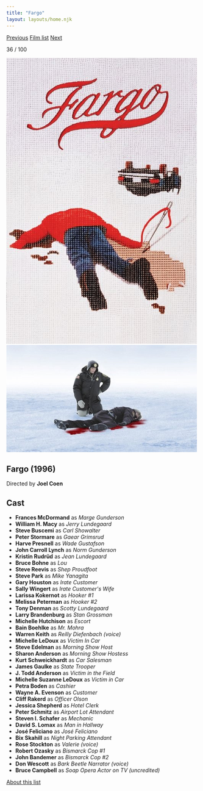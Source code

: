 ```yaml
---
title: "Fargo"
layout: layouts/home.njk
---
```


<nav class="films">
  <a class="prev" href="../lon-the-professional">Previous</a>
  <a href="../">Film list</a>
  <a class="next" href="../good-will-hunting">Next</a>
</nav>

<p>36 / 100</p>

<article class="film">
  <div class="backdrop-and-poster">
    <img class="poster" src="../films/posters/fargo.jpg" alt="">
    <img class="backdrop" src="../films/backdrops/fargo.jpg" alt="">
  </div>

  <h1>Fargo (1996)</h1>

  <p class="director">
    Directed by <strong>Joel Coen</strong>
  </p>


  <h2>
    Cast
  </h2>
  <ul>
    <li><strong>Frances McDormand</strong> as <em>Marge Gunderson</em></li>
<li><strong>William H. Macy</strong> as <em>Jerry Lundegaard</em></li>
<li><strong>Steve Buscemi</strong> as <em>Carl Showalter</em></li>
<li><strong>Peter Stormare</strong> as <em>Gaear Grimsrud</em></li>
<li><strong>Harve Presnell</strong> as <em>Wade Gustafson</em></li>
<li><strong>John Carroll Lynch</strong> as <em>Norm Gunderson</em></li>
<li><strong>Kristin Rudrüd</strong> as <em>Jean Lundegaard</em></li>
<li><strong>Bruce Bohne</strong> as <em>Lou</em></li>
<li><strong>Steve Reevis</strong> as <em>Shep Proudfoot</em></li>
<li><strong>Steve Park</strong> as <em>Mike Yanagita</em></li>
<li><strong>Gary Houston</strong> as <em>Irate Customer</em></li>
<li><strong>Sally Wingert</strong> as <em>Irate Customer's Wife</em></li>
<li><strong>Larissa Kokernot</strong> as <em>Hooker #1</em></li>
<li><strong>Melissa Peterman</strong> as <em>Hooker #2</em></li>
<li><strong>Tony Denman</strong> as <em>Scotty Lundegaard</em></li>
<li><strong>Larry Brandenburg</strong> as <em>Stan Grossman</em></li>
<li><strong>Michelle Hutchison</strong> as <em>Escort</em></li>
<li><strong>Bain Boehlke</strong> as <em>Mr. Mohra</em></li>
<li><strong>Warren Keith</strong> as <em>Reilly Diefenbach (voice)</em></li>
<li><strong>Michelle LeDoux</strong> as <em>Victim In Car</em></li>
<li><strong>Steve Edelman</strong> as <em>Morning Show Host</em></li>
<li><strong>Sharon Anderson</strong> as <em>Morning Show Hostess</em></li>
<li><strong>Kurt Schweickhardt</strong> as <em>Car Salesman</em></li>
<li><strong>James Gaulke</strong> as <em>State Trooper</em></li>
<li><strong>J. Todd Anderson</strong> as <em>Victim in the Field</em></li>
<li><strong>Michelle Suzanne LeDoux</strong> as <em>Victim in Car</em></li>
<li><strong>Petra Boden</strong> as <em>Cashier</em></li>
<li><strong>Wayne A. Evenson</strong> as <em>Customer</em></li>
<li><strong>Cliff Rakerd</strong> as <em>Officer Olson</em></li>
<li><strong>Jessica Shepherd</strong> as <em>Hotel Clerk</em></li>
<li><strong>Peter Schmitz</strong> as <em>Airport Lot Attendant</em></li>
<li><strong>Steven I. Schafer</strong> as <em>Mechanic</em></li>
<li><strong>David S. Lomax</strong> as <em>Man in Hallway</em></li>
<li><strong>José Feliciano</strong> as <em>José Feliciano</em></li>
<li><strong>Bix Skahill</strong> as <em>Night Parking Attendant</em></li>
<li><strong>Rose Stockton</strong> as <em>Valerie (voice)</em></li>
<li><strong>Robert Ozasky</strong> as <em>Bismarck Cop #1</em></li>
<li><strong>John Bandemer</strong> as <em>Bismarck Cop #2</em></li>
<li><strong>Don Wescott</strong> as <em>Bark Beetle Narrator (voice)</em></li>
<li><strong>Bruce Campbell</strong> as <em>Soap Opera Actor on TV (uncredited)</em></li>
  </ul>
</article>
<footer>
  <a href="../about">About this list</a>
</footer>
